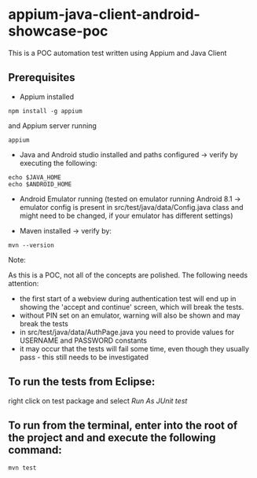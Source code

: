 # appium-java-client-android-showcase-poc

This is a POC automation test written using Appium and Java Client

## Prerequisites

- Appium installed 

```npm install -g appium```

and Appium server running

```appium```

- Java and Android studio installed and paths configured -> verify by executing the following:

```
echo $JAVA_HOME
echo $ANDROID_HOME
```

- Android Emulator running (tested on emulator running Android 8.1 -> emulator config is present in src/test/java/data/Config.java class and might need to be changed, if your emulator has different settings)

- Maven installed -> verify by:

```mvn --version```

Note:

As this is a POC, not all of the concepts are polished. The following needs attention:
- the first start of a webview during authentication test will end up in showing the 'accept and continue' screen, which will break the tests.
- without PIN set on an emulator, warning will also be shown and may break the tests
- in src/test/java/data/AuthPage.java you need to provide values for USERNAME and PASSWORD constants
- it may occur that the tests will fail some time, even though they usually pass - this still needs to be investigated

## To run the tests from Eclipse:

right click on test package and select *Run As JUnit test*

## To run from the terminal, enter into the root of the project and and execute the following command:

```mvn test```
